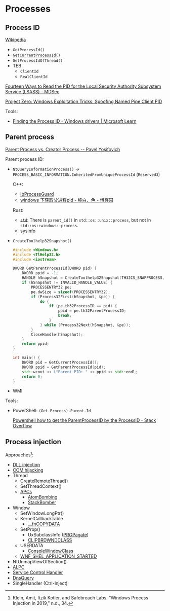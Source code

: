 # Processes
## Process ID
[Wikipedia](https://en.wikipedia.org/wiki/Process_identifier#Microsoft_Windows)

- `GetProcessId()`
- [`GetCurrentProcessId()`](https://learn.microsoft.com/en-us/windows/win32/api/processthreadsapi/nf-processthreadsapi-getcurrentprocessid)
- `GetProcessIdOfThread()`
- TEB
  - `ClientId`
  - `RealClientId`

[Fourteen Ways to Read the PID for the Local Security Authority Subsystem Service (LSASS) - MDSec](https://www.mdsec.co.uk/2022/08/fourteen-ways-to-read-the-pid-for-the-local-security-authority-subsystem-service-lsass/)

[Project Zero: Windows‌ ‌Exploitation‌ ‌Tricks:‌ ‌Spoofing‌ ‌Named‌ ‌Pipe‌ ‌Client‌ ‌PID‌](https://googleprojectzero.blogspot.com/2019/09/windows-exploitation-tricks-spoofing.html)

Tools:
- [Finding the Process ID - Windows drivers | Microsoft Learn](https://learn.microsoft.com/en-us/windows-hardware/drivers/debugger/finding-the-process-id)

## Parent process
[Parent Process vs. Creator Process -- Pavel Yosifovich](https://scorpiosoftware.net/2021/01/10/parent-process-vs-creator-process/)

Parent process ID:
- `NtQueryInformationProcess()` → `PROCESS_BASIC_INFORMATION.InheritedFromUniqueProcessId` (`Reserved3`)
  
  C++:
  - [IbProcessGuard](https://github.com/Chaoses-Ib/IbProcessGuard/blob/8789711d9a8a6d3083b575f62548fb3a4bb00727/IbParentProcessGuard/Main.cpp#L51-L56)
  - [windows 下获取父进程pid - 纯白、色 - 博客园](https://www.cnblogs.com/jkcx/p/7457339.html)
  
  Rust:
  - ~~`std`~~: There is `parent_id()` in `std::os::unix::process`, but not in `std::os::windows::process`.
  - [sysinfo](https://github.com/GuillaumeGomez/sysinfo/blob/3cc3df817d3f3c1118ae8bcc438c5ca1c29c016e/src/windows/process.rs#L808-L829)

- `CreateToolhelp32Snapshot()`

  ```cpp
  #include <Windows.h>
  #include <TlHelp32.h>
  #include <iostream>

  DWORD GetParentProcessId(DWORD pid) {
      DWORD ppid = -1;
      HANDLE hSnapshot = CreateToolhelp32Snapshot(TH32CS_SNAPPROCESS, 0);
      if (hSnapshot != INVALID_HANDLE_VALUE) {
          PROCESSENTRY32 pe;
          pe.dwSize = sizeof(PROCESSENTRY32);
          if (Process32First(hSnapshot, &pe)) {
              do {
                  if (pe.th32ProcessID == pid) {
                      ppid = pe.th32ParentProcessID;
                      break;
                  }
              } while (Process32Next(hSnapshot, &pe));
          }
          CloseHandle(hSnapshot);
      }
      return ppid;
  }

  int main() {
      DWORD pid = GetCurrentProcessId();
      DWORD ppid = GetParentProcessId(pid);
      std::wcout << L"Parent PID: " << ppid << std::endl;
      return 0;
  }
  ```

- WMI

Tools:
- PowerShell: `(Get-Process).Parent.Id`

  [Powershell how to get the ParentProcessID by the ProcessID - Stack Overflow](https://stackoverflow.com/questions/33911332/powershell-how-to-get-the-parentprocessid-by-the-processid)

## Process injection
Approaches[^inject-2019]:
- [DLL injection](DLLs/README.md#dll-injection)
- [COM hijacking](../../Applications/API/COM/README.md#hijacking)
- Thread
  - CreateRemoteThread()
  - SetThreadContext()
  - [APCs](../Traps/Asynchronous%20Procedure%20Calls.md)
    - [AtomBombing](https://www.fortinet.com/blog/threat-research/atombombing-brand-new-code-injection-technique-for-windows)
    - [StackBomber](https://www.blackhat.com/docs/eu-15/materials/eu-15-Chen-Hey-Man-Have-You-Forgotten-To-Initialize-Your-Memory.pdf)
- Window
  - SetWindowLongPtr()
  - KernelCallbackTable
    - [__fnCOPYDATA](https://www.microsoft.com/security/blog/2018/03/01/finfisher-exposed-a-researchers-tale-of-defeating-traps-tricks-and-complex-virtual-machines/)
  - SetProp()
    - UxSubclassInfo ([PROPagate](http://www.hexacorn.com/blog/2017/10/26/propagate-a-new-code-injection-trick/))
    - [CLIPBRDWNDCLASS](https://modexp.wordpress.com/2019/05/24/4066/)
  - USERDATA
    - [ConsoleWindowClass](https://modexp.wordpress.com/2018/09/12/process-injection-user-data/)
  - [WNF_SHEL_APPLICATION_STARTED](http://www.hexacorn.com/blog/2019/06/12/code-execution-via-surgical-callback-overwrites-e-g-dns-memory-functions/)
- NtUnmapViewOfSection()
- [ALPC](https://modexp.wordpress.com/2019/03/07/process-injection-print-spooler/)
- [Service Control Handler](https://modexp.wordpress.com/2018/08/30/windows-process-injection-control-handler/)
- [DnsQuery](http://www.hexacorn.com/blog/2019/06/12/code-execution-via-surgical-callback-overwrites-e-g-dns-memory-functions/)
- SingleHandler (Ctrl-Inject)

[^inject-2019]: Klein, Amit, Itzik Kotler, and Safebreach Labs. “Windows Process Injection in 2019,” n.d., 34.